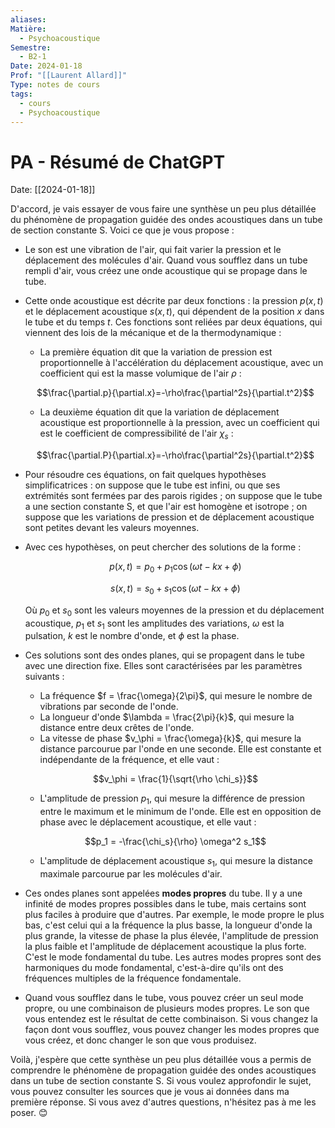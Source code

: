 ```yaml
---
aliases:
Matière:
  - Psychoacoustique
Semestre:
  - B2-1
Date: 2024-01-18
Prof: "[[Laurent Allard]]"
Type: notes de cours
tags:
  - cours
  - Psychoacoustique
---
```

# PA - Résumé de ChatGPT
Date: [[2024-01-18]] 

D'accord, je vais essayer de vous faire une synthèse un peu plus détaillée du phénomène de propagation guidée des ondes acoustiques dans un tube de section constante S. Voici ce que je vous propose :

- Le son est une vibration de l'air, qui fait varier la pression et le déplacement des molécules d'air. Quand vous soufflez dans un tube rempli d'air, vous créez une onde acoustique qui se propage dans le tube.
- Cette onde acoustique est décrite par deux fonctions : la pression $p(x,t)$ et le déplacement acoustique $s(x,t)$, qui dépendent de la position $x$ dans le tube et du temps $t$. Ces fonctions sont reliées par deux équations, qui viennent des lois de la mécanique et de la thermodynamique :
    - La première équation dit que la variation de pression est proportionnelle à l'accélération du déplacement acoustique, avec un coefficient qui est la masse volumique de l'air $\rho$ :

    $$\frac{\partial.p}{\partial.x}=-\rho\frac{\partial^2s}{\partial.t^2}$$

    - La deuxième équation dit que la variation de déplacement acoustique est proportionnelle à la pression, avec un coefficient qui est le coefficient de compressibilité de l'air $\chi_s$ :

    $$\frac{\partial.P}{\partial.x}=-\rho\frac{\partial^2s}{\partial.t^2}$$

- Pour résoudre ces équations, on fait quelques hypothèses simplificatrices : on suppose que le tube est infini, ou que ses extrémités sont fermées par des parois rigides ; on suppose que le tube a une section constante S, et que l'air est homogène et isotrope ; on suppose que les variations de pression et de déplacement acoustique sont petites devant les valeurs moyennes.
- Avec ces hypothèses, on peut chercher des solutions de la forme :

    $$p(x,t) = p_0 + p_1 \cos(\omega t - kx + \phi)$$

    $$s(x,t) = s_0 + s_1 \cos(\omega t - kx + \phi)$$

    Où $p_0$ et $s_0$ sont les valeurs moyennes de la pression et du déplacement acoustique, $p_1$ et $s_1$ sont les amplitudes des variations, $\omega$ est la pulsation, $k$ est le nombre d'onde, et $\phi$ est la phase.

- Ces solutions sont des ondes planes, qui se propagent dans le tube avec une direction fixe. Elles sont caractérisées par les paramètres suivants :
    - La fréquence $f = \frac{\omega}{2\pi}$, qui mesure le nombre de vibrations par seconde de l'onde.
    - La longueur d'onde $\lambda = \frac{2\pi}{k}$, qui mesure la distance entre deux crêtes de l'onde.
    - La vitesse de phase $v_\phi = \frac{\omega}{k}$, qui mesure la distance parcourue par l'onde en une seconde. Elle est constante et indépendante de la fréquence, et elle vaut :

    $$v_\phi = \frac{1}{\sqrt{\rho \chi_s}}$$

    - L'amplitude de pression $p_1$, qui mesure la différence de pression entre le maximum et le minimum de l'onde. Elle est en opposition de phase avec le déplacement acoustique, et elle vaut :

    $$p_1 = -\frac{\chi_s}{\rho} \omega^2 s_1$$

    - L'amplitude de déplacement acoustique $s_1$, qui mesure la distance maximale parcourue par les molécules d'air.

- Ces ondes planes sont appelées **modes propres** du tube. Il y a une infinité de modes propres possibles dans le tube, mais certains sont plus faciles à produire que d'autres. Par exemple, le mode propre le plus bas, c'est celui qui a la fréquence la plus basse, la longueur d'onde la plus grande, la vitesse de phase la plus élevée, l'amplitude de pression la plus faible et l'amplitude de déplacement acoustique la plus forte. C'est le mode fondamental du tube. Les autres modes propres sont des harmoniques du mode fondamental, c'est-à-dire qu'ils ont des fréquences multiples de la fréquence fondamentale.

- Quand vous soufflez dans le tube, vous pouvez créer un seul mode propre, ou une combinaison de plusieurs modes propres. Le son que vous entendez est le résultat de cette combinaison. Si vous changez la façon dont vous soufflez, vous pouvez changer les modes propres que vous créez, et donc changer le son que vous produisez.

Voilà, j'espère que cette synthèse un peu plus détaillée vous a permis de comprendre le phénomène de propagation guidée des ondes acoustiques dans un tube de section constante S. Si vous voulez approfondir le sujet, vous pouvez consulter les sources que je vous ai données dans ma première réponse. Si vous avez d'autres questions, n'hésitez pas à me les poser. 😊